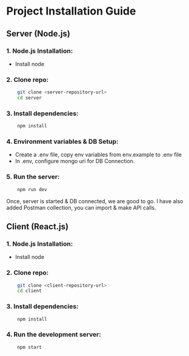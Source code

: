 # Project Installation Guide

## Server (Node.js)

### 1. Node.js Installation:

- Install node

### 2. Clone repo:
```bash
    git clone <server-repository-url>
    cd server
```

### 3. Install dependencies:
```bash
    npm install
```

### 4. Environment variables & DB Setup:

- Create a .env file, copy env variables from env.example to .env file
- In .env, configure mongo uri for DB Connection.

### 5. Run the server:
```bash
    npm run dev
```

Once, server is started & DB connected, we are good to go. I have also added Postman collection, you can import & make API calls.

## Client (React.js)

### 1. Node.js Installation:

- Install node

### 2. Clone repo:
```bash
    git clone <client-repository-url>
    cd client
```

### 3. Install dependencies:
```bash
    npm install
```

### 4. Run the development server:
```bash
    npm start
```
